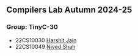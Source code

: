 ## Compilers Lab Autumn 2024-25

### Group: TinyC-30

- 22CS10030 [Harshit Jain](https://github.com/harshit-jain52)
- 22CS10049 [Nived Shah](https://github.com/Nived04)